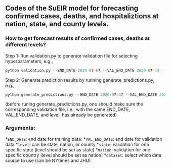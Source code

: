 
## Codes of the SuEIR model for forecasting confirmed cases, deaths, and hospitaliztions at nation, state, and county levels.

### How to get forecast results of confirmed cases, deaths at different levels?

Step 1: Run validation.py to generate validation file for selecting hyperparameters, e.g.,
```python
python validation.py --END_DATE 2020-07-07 --VAL_END_DATE 2020-07-14  --level state
```

Step 2: Generate prediction results by running generate_predictions.py, e.g.,
```python
python generate_predictions.py --END_DATE 2020-07-07 --VAL_END_DATE 2020-07-14 --level state
```
(before runing generate_predictions.py, one should make sure the corresponding validation file, i.e., with the same END_DATE, VAL_END_DATE, and level, has already be generated)


### Arguments:
*```END_DATE```: end date for training data:
*```VAL_END_DATE```: end date for validation data
*```level```: can be state, nation, or county
*```state```: validation for one specific state (level should be set as state)
*```nation```: validation for one specific country (level should be set as nation)
*```dataset```: select which data source to use (can be NYtimes and JHU)

